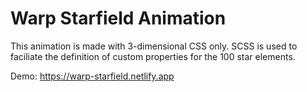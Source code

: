 # Warp Starfield Animation

This animation is made with 3-dimensional CSS only. SCSS is used to faciliate the definition of custom properties for the 100 star elements.

Demo: https://warp-starfield.netlify.app
